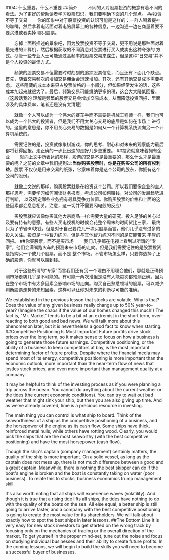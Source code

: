 #104: 什么重要，什么不重要
##简介
　　不同的人对股票投资的概念有着不同的看法。为了更好的帮助读者学习股票知识，我们要明确下面的几个观点。
##投资不等于交易
　　你的印象中对于股票投资的认识可能是这样的：一群人喝着提神的咖啡，然后拿着电话面对着电脑屏幕上的各种信息，一边沟通一边在商量着要不要买进或者卖掉
哪只股票。

　　忘掉上面所描述的景象吧，因为股票投资不等于交易，更不用说是那种面对着最先进的计算机，然后根据获取的不同消息对股票进行买入或卖出这种夸张的
方式。尽管一些专业人士可能通过高频率的股票交易来谋生，但是这种“日交易”并不是个人投资的最佳方式。

　　频繁的股票交易不但需要时时刻刻的追踪股票信息，而且还有下面几个缺点。首先，随着交易频次的增加交易佣金会迅速增加。其次，还有其他交易成本需要考虑。
这些隐藏的成本本来只占股票价格的一小部分，但如果经常发生的话，这些成本加起来就很大了。最后，频繁交易可能缴纳更多的税，这会大大降低回报。（这段话我的
理解是频繁的股票交易会增加交易成本，从而降低投资回报，里面涉及的具体费率，笔者还是没有太清楚）

　　就像一个人可以成为一个伟大的赛车手而不需要是机械工程师一样，我们也可以成为一个伟大的投资者，但是我们不用太关心交易的底层是如何在市场上
进行的。这里的意思是，你不用关心交易的数据是如何从一个计算机系统流向另一个计算机系统的。

　　需要记住的是，投资就像象棋游戏，你的思考、耐心和对未来的观察能力最后都将获得回报。走正确的一步比迅速的走好几步更重要。
##投资就意味着拥有企业
　　就向上文中所表达的那样，股票的交易不是最重要的，那么什么才是最重要的呢？之前的文章中我们提到过:**当你购买股票时，你是在购买公司的所有权利益**。股票
不仅仅是用来交易的纸张，它意味着你是这个公司的股东，你拥有这个公司的股份。

　　就像上文说的那样，购买股票就是在投资这个公司。所以我们要像企业的主人那样思考，需要学习如何阅读财务报表，考虑公司如何赚钱，对公司的发展趋势进行判断，
以及确定哪些业务拥有最具竞争力位置。你购买股票的价格和上面的这些因素都会息息相关。注意，这一切并**不**需要闪电般的反应!

　　买股票就应该像你买其他大宗商品一样:需要大量的研究、投入足够的关心以及要有持有的意愿。有些人买电视机的时候会花整个周末的时间货比三家，
最终只为了节省60块钱，但是对于自己要花几千块买股票而言，他们几乎没有过多的投入关注。投资是一种智力练习，但是与其他智力练习不同的是它能带来
丰厚的回报。
##你买股票，而不是买市场
　　我们几乎都在电视上看到过所谓的“专家”，他们会满嘴跑火车的预测未来市场的走向。但是我们需要记住的是股票投资是指购买一个或几个股票，而不是
整个市场。不管市场怎么样，只要你选择了正确的股票，你就可以赚到钱。

　　对于这些所谓的“专家”而言我们还有另一个理由不用理会他们，那就是正确预测市场走势几乎是不可能的。有可能一两次准但是没有人能每次都预测正确。因为
在整个市场中有太多因素会影响市场的走向。购买自己熟悉领域的股票，可以减少判断股票走势的未知因素，这样可以让你对未来的判断尽可能的准确。

We established in the previous lesson that stocks are volatile. Why is that? Does the value of any given business really 
change up to 50% year-to-year? (Imagine the chaos if the value of our homes changed this much!) The fact is,  "Mr. Market" 
tends to be a bit of an extremist in the short term, over-reacting to both good and bad news. We will talk more about 
this phenomenon later, but it is nevertheless a good fact to know when starting.
##Competitive Positioning Is Most Important
Future profits drive stock prices over the long term, so it makes sense to focus on how a business is going to generate 
those future earnings. Competitive positioning, or the ability of a business to keep competitors at bay, is the most 
important determining factor of future profits. Despite where the financial media may spend most of its energy, 
competitive positioning is more important than the economic outlook, more important than the near-term flow of news 
that jostles stock prices, and even more important than management quality at a company.

It may be helpful to think of the investing process as if you were planning a trip across the ocean. You cannot do 
anything about the current weather or the tides (the current economic conditions). You can try to wait out bad weather 
that might sink your ship, but then you are also giving up time. And as we've already covered, time is a precious 
resource in investing.

The main thing you can control is what ship to board. Think of the seaworthiness of a ship as the competitive positioning 
of a business, and the horsepower of the engine as its cash flow. Some ships have thick, reinforced metal hulls, while 
others have rotting wood. Clearly, you would pick the ships that are the most seaworthy (with the best competitive 
positioning) and have the most horsepower (cash flow).

Though the ship's captain (company management) certainly matters, the quality of the ship is more important. On a 
solid vessel, as long as the captain does not mess up, there is not much difference between a good and a great captain. 
Meanwhile, there is nothing the best skipper can do if the boat's engine is broken and the boat is constantly taking on 
water (poor business). To relate this to stocks, business economics trump management skill.

It's also worth noting that all ships will experience waves (volatility). And though it is true that a rising tide 
lifts all ships, the tides have nothing to do with the quality of the boats on the sea. All else equal, a better 
ship is still going to arrive faster, and a company with the best competitive positioning is going to create the most 
value for its shareholders. We will talk about exactly how to spot the best ships in later lessons.
##The Bottom Line
It is very easy for new stock investors to get started on the wrong track by focusing only on the mechanics of trading 
or the overall direction of the market. To get yourself in the proper mind-set, tune out the noise and focus on studying 
individual businesses and their ability to create future profits. In the coming lessons, we will begin to build the 
skills you will need to become a successful buyer of businesses.
